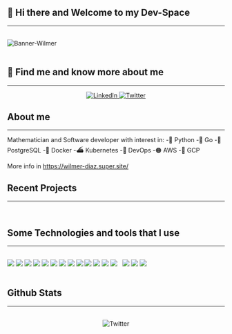 <h2> 💪  Hi there and Welcome to my Dev-Space   </h2>
<hr>
</br>
<div> 
    <img src= https://user-images.githubusercontent.com/60499569/163696844-3243882f-ed86-4cf6-bfb7-af858ae138b4.png alt='Banner-Wilmer' >
</div>
</br>

<h2> 🔎  Find me and know more about me   </h2>
<hr>
<div align="center">

<a href="https://www.linkedin.com/in/wdiazplus" target="_blank"><img src="https://img.shields.io/badge/LinkedIn-%230077B5.svg?&style=flat-square&logo=linkedin&logoColor=white" alt="LinkedIn">
</a> 
<a href="https://twitter.com/wdiazplus" target="_blank"><img src="https://img.shields.io/twitter/url/https/twitter.com/wdiazplus.svg?style=social&label=Follow%20%40wdiazplus" alt="Twitter">
</a>
</div>

<div>
<h2> About me   </h2>
<hr>
<p>
Mathematician  and Software developer with interest in: 
-🐍 Python
-🦫 Go
-🐘 PostgreSQL
-🐳 Docker
-⛴️ Kubernetes
-🥷 DevOps
-🟠 AWS
-🔵 GCP 

More info in https://wilmer-diaz.super.site/
</p>
</div>

<h2> Recent Projects  </h2>
<hr>
</br>


<h2> Some Technologies and tools that I use </h2>
<hr>
</br>
<div>

<img src="https://img.shields.io/badge/Ruby-CC342D?style=for-the-badge&logo=ruby&logoColor=white">
<img src="https://img.shields.io/badge/Python-FFD43B?style=for-the-badge&logo=python&logoColor=blue">
<img src="	https://img.shields.io/badge/PostgreSQL-316192?style=for-the-badge&logo=postgresql&logoColor=white">
<img src="https://img.shields.io/badge/MongoDB-4EA94B?style=for-the-badge&logo=mongodb&logoColor=white">
<img src="https://img.shields.io/badge/Docker-2CA5E0?style=for-the-badge&logo=docker&logoColor=white">
<!-- <img src="https://img.shields.io/badge/fastapi-109989?style=for-the-badge&logo=FASTAPI&logoColor=white"> -->
<img src="https://img.shields.io/badge/Amazon_AWS-FF9900?style=for-the-badge&logo=amazonaws&logoColor=white">
<img src="https://img.shields.io/badge/Selenium-43B02A?style=for-the-badge&logo=Selenium&logoColor=white">
<img src="https://img.shields.io/badge/JavaScript-323330?style=for-the-badge&logo=javascript&logoColor=F7DF1E">
<img src="https://img.shields.io/badge/Notion-000000?style=for-the-badge&logo=notion&logoColor=white">
<img src="https://img.shields.io/badge/Overleaf-47A141?style=for-the-badge&logo=Overleaf&logoColor=white">
<img src="https://img.shields.io/badge/Miro-050038?style=for-the-badge&logo=Miro&logoColor=white">
<img src="https://img.shields.io/badge/GitHub-100000?style=for-the-badge&logo=github&logoColor=white">
<img src="https://img.shields.io/badge/Jira-0052CC?style=for-the-badge&logo=Jira&logoColor=white">
<img src="">
<img src="">
<img src="https://img.shields.io/badge/Postman-FF6C37?style=for-the-badge&logo=Postman&logoColor=white">
<img src="https://img.shields.io/badge/Jupyter-F37626.svg?&style=for-the-badge&logo=Jupyter&logoColor=white">
<img src="https://img.shields.io/badge/dev.to-0A0A0A?style=for-the-badge&logo=devdotto&logoColor=white">

</div>
</br>

<h2> Github Stats </h2>
<hr>
</br>
<div align="center">
<a>
<img src="https://github-readme-stats.vercel.app/api?username=wdiazplus&show_icons=true&theme=dark" alt="Twitter">
</a>
</div>

